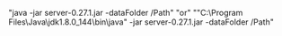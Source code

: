 "java -jar server-0.27.1.jar -dataFolder /Path"
"or"
""C:\Program Files\Java\jdk1.8.0_144\bin\java" -jar server-0.27.1.jar -dataFolder /Path"
